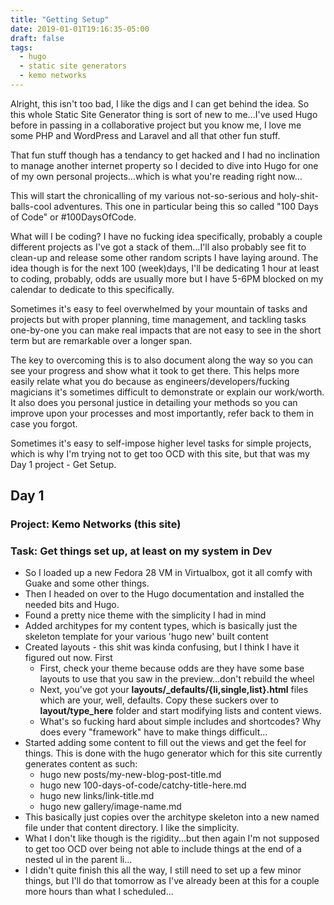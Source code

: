 ```yaml
---
title: "Getting Setup"
date: 2019-01-01T19:16:35-05:00
draft: false
tags: 
  - hugo
  - static site generators
  - kemo networks
---
```


Alright, this isn't too bad, I like the digs and I can get behind the idea.
So this whole Static Site Generator thing is sort of new to me...I've used Hugo before in passing in a collaborative project but you know me, I love me some PHP and WordPress and Laravel and all that other fun stuff.

That fun stuff though has a tendancy to get hacked and I had no inclination to manage another internet property so I decided to dive into Hugo for one of my own personal projects...which is what you're reading right now...

This will start the chronicalling of my various not-so-serious and holy-shit-balls-cool adventures.  This one in particular being this so called "100 Days of Code" or #100DaysOfCode.

What will I be coding?  I have no fucking idea specifically, probably a couple different projects as I've got a stack of them...I'll also probably see fit to clean-up and release some other random scripts I have laying around.
The idea though is for the next 100 (week)days, I'll be dedicating 1 hour at least to coding, probably, odds are usually more but I have 5-6PM blocked on my calendar to dedicate to this specifically.

Sometimes it's easy to feel overwhelmed by your mountain of tasks and projects but with proper planning, time management, and tackling tasks one-by-one you can make real impacts that are not easy to see in the short term but are remarkable over a longer span.

The key to overcoming this is to also document along the way so you can see your progress and show what it took to get there.  This helps more easily relate what you do because as engineers/developers/fucking magicians it's sometimes difficult to demonstrate or explain our work/worth.  It also does you personal justice in detailing your methods so you can improve upon your processes and most importantly, refer back to them in case you forgot.

Sometimes it's easy to self-impose higher level tasks for simple projects, which is why I'm trying not to get too OCD with this site, but that was my Day 1 project - Get Setup.

## Day 1
### Project: Kemo Networks (this site)
### Task: Get things set up, at least on my system in Dev

- So I loaded up a new Fedora 28 VM in Virtualbox, got it all comfy with Guake and some other things.
- Then I headed on over to the Hugo documentation and installed the needed bits and Hugo.
- Found a pretty nice theme with the simplicity I had in mind
- Added architypes for my content types, which is basically just the skeleton template for your various 'hugo new' built content
- Created layouts - this shit was kinda confusing, but I think I have it figured out now.  First
  - First, check your theme because odds are they have some base layouts to use that you saw in the preview...don't rebuild the wheel
  - Next, you've got your **layouts/_defaults/{li,single,list}.html** files which are your, well, defaults.  Copy these suckers over to **layout/type_here** folder and start modifying lists and content views.
  - What's so fucking hard about simple includes and shortcodes?  Why does every "framework" have to make things difficult...
- Started adding some content to fill out the views and get the feel for things.  This is done with the hugo generator which for this site currently generates content as such:
  - hugo new posts/my-new-blog-post-title.md
  - hugo new 100-days-of-code/catchy-title-here.md
  - hugo new links/link-title.md
  - hugo new gallery/image-name.md
- This basically just copies over the architype skeleton into a new named file under that content directory.  I like the simplicity.
- What I don't like though is the rigidity...but then again I'm not supposed to get too OCD over being not able to include things at the end of a nested ul in the parent li...
- I didn't quite finish this all the way, I still need to set up a few minor things, but I'll do that tomorrow as I've already been at this for a couple more hours than what I scheduled...

